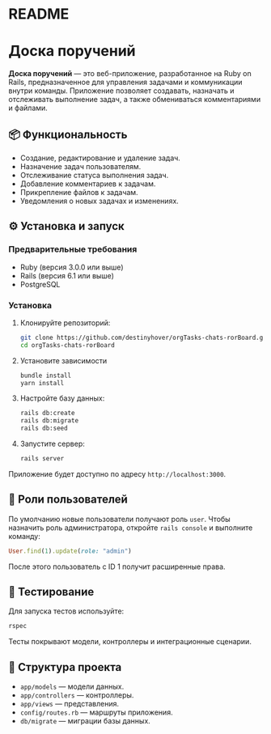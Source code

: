 # README
# Доска поручений

**Доска поручений** — это веб-приложение, разработанное на Ruby on Rails, предназначенное для управления задачами и коммуникации внутри команды. Приложение позволяет создавать, назначать и отслеживать выполнение задач, а также обмениваться комментариями и файлами.

## 📦 Функциональность

* Создание, редактирование и удаление задач.
* Назначение задач пользователям.
* Отслеживание статуса выполнения задач.
* Добавление комментариев к задачам.
* Прикрепление файлов к задачам.
* Уведомления о новых задачах и изменениях.

## ⚙️ Установка и запуск

### Предварительные требования

* Ruby (версия 3.0.0 или выше)
* Rails (версия 6.1 или выше)
* PostgreSQL

### Установка

1. Клонируйте репозиторий:

   ```bash
   git clone https://github.com/destinyhover/orgTasks-chats-rorBoard.git
   cd orgTasks-chats-rorBoard
   ```



2. Установите зависимости

   ```bash
   bundle install
   yarn install
   ```



3. Настройте базу данных:

   ```bash
   rails db:create
   rails db:migrate
   rails db:seed
   ```



4. Запустите сервер:

   ```bash
   rails server
   ```



Приложение будет доступно по адресу `http://localhost:3000`.
## 👥 Роли пользователей

По умолчанию новые пользователи получают роль `user`. Чтобы назначить роль администратора,
откройте `rails console` и выполните команду:

```ruby
User.find(1).update(role: "admin")
```

После этого пользователь с ID 1 получит расширенные права.
## 🧪 Тестирование

Для запуска тестов используйте:

```bash
rspec
```



Тесты покрывают модели, контроллеры и интеграционные сценарии.

## 📁 Структура проекта

* `app/models` — модели данных.
* `app/controllers` — контроллеры.
* `app/views` — представления.
* `config/routes.rb` — маршруты приложения.
* `db/migrate` — миграции базы данных.
